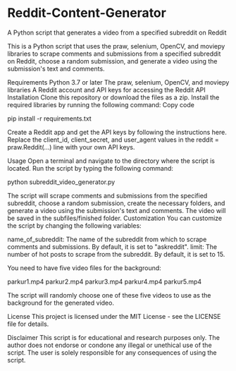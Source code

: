 # Reddit-Content-Generator
A Python script that generates a video from a specified subreddit on Reddit 

This is a Python script that uses the praw, selenium, OpenCV, and moviepy libraries to scrape comments and submissions from a specified subreddit on Reddit, choose a random submission, and generate a video using the submission's text and comments.

Requirements
Python 3.7 or later
The praw, selenium, OpenCV, and moviepy libraries
A Reddit account and API keys for accessing the Reddit API
Installation
Clone this repository or download the files as a zip.
Install the required libraries by running the following command:
Copy code

pip install -r requirements.txt

Create a Reddit app and get the API keys by following the instructions here.
Replace the client_id, client_secret, and user_agent values in the reddit = praw.Reddit(...) line with your own API keys.

Usage
Open a terminal and navigate to the directory where the script is located.
Run the script by typing the following command:

python subreddit_video_generator.py

The script will scrape comments and submissions from the specified subreddit, choose a random submission, create the necessary folders, and generate a video using the submission's text and comments. The video will be saved in the subfiles/finished folder.
Customization
You can customize the script by changing the following variables:

name_of_subreddit: The name of the subreddit from which to scrape comments and submissions. By default, it is set to "askreddit".
limit: The number of hot posts to scrape from the subreddit. By default, it is set to 15.

You need to have five video files for the background:

parkur1.mp4
parkur2.mp4
parkur3.mp4
parkur4.mp4
parkur5.mp4

The script will randomly choose one of these five videos to use as the background for the generated video.

License
This project is licensed under the MIT License - see the LICENSE file for details.

Disclaimer
This script is for educational and research purposes only. The author does not endorse or condone any illegal or unethical use of the script. The user is solely responsible for any consequences of using the script.
